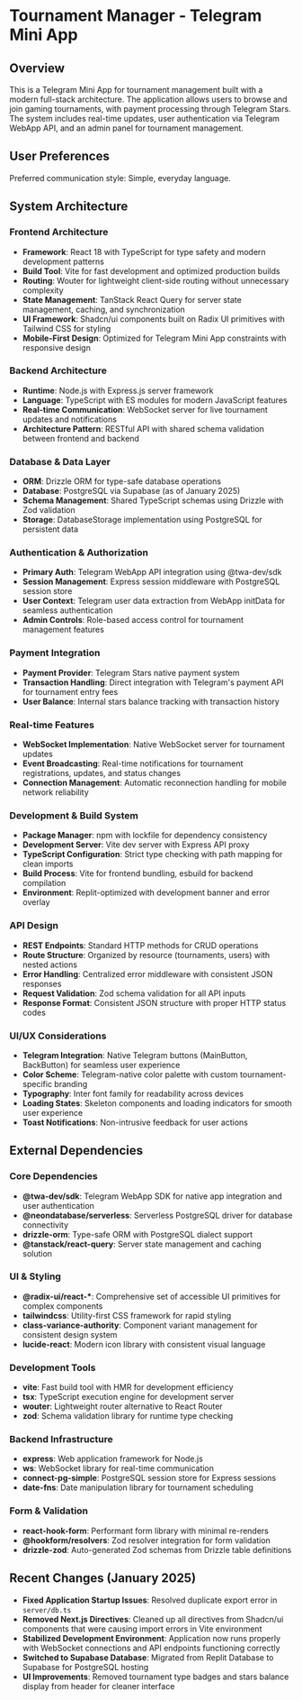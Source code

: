 # Tournament Manager - Telegram Mini App

## Overview

This is a Telegram Mini App for tournament management built with a modern full-stack architecture. The application allows users to browse and join gaming tournaments, with payment processing through Telegram Stars. The system includes real-time updates, user authentication via Telegram WebApp API, and an admin panel for tournament management.

## User Preferences

Preferred communication style: Simple, everyday language.

## System Architecture

### Frontend Architecture
- **Framework**: React 18 with TypeScript for type safety and modern development patterns
- **Build Tool**: Vite for fast development and optimized production builds
- **Routing**: Wouter for lightweight client-side routing without unnecessary complexity
- **State Management**: TanStack React Query for server state management, caching, and synchronization
- **UI Framework**: Shadcn/ui components built on Radix UI primitives with Tailwind CSS for styling
- **Mobile-First Design**: Optimized for Telegram Mini App constraints with responsive design

### Backend Architecture
- **Runtime**: Node.js with Express.js server framework
- **Language**: TypeScript with ES modules for modern JavaScript features
- **Real-time Communication**: WebSocket server for live tournament updates and notifications
- **Architecture Pattern**: RESTful API with shared schema validation between frontend and backend

### Database & Data Layer
- **ORM**: Drizzle ORM for type-safe database operations
- **Database**: PostgreSQL via Supabase (as of January 2025)
- **Schema Management**: Shared TypeScript schemas using Drizzle with Zod validation
- **Storage**: DatabaseStorage implementation using PostgreSQL for persistent data

### Authentication & Authorization
- **Primary Auth**: Telegram WebApp API integration using @twa-dev/sdk
- **Session Management**: Express session middleware with PostgreSQL session store
- **User Context**: Telegram user data extraction from WebApp initData for seamless authentication
- **Admin Controls**: Role-based access control for tournament management features

### Payment Integration
- **Payment Provider**: Telegram Stars native payment system
- **Transaction Handling**: Direct integration with Telegram's payment API for tournament entry fees
- **User Balance**: Internal stars balance tracking with transaction history

### Real-time Features
- **WebSocket Implementation**: Native WebSocket server for tournament updates
- **Event Broadcasting**: Real-time notifications for tournament registrations, updates, and status changes
- **Connection Management**: Automatic reconnection handling for mobile network reliability

### Development & Build System
- **Package Manager**: npm with lockfile for dependency consistency
- **Development Server**: Vite dev server with Express API proxy
- **TypeScript Configuration**: Strict type checking with path mapping for clean imports
- **Build Process**: Vite for frontend bundling, esbuild for backend compilation
- **Environment**: Replit-optimized with development banner and error overlay

### API Design
- **REST Endpoints**: Standard HTTP methods for CRUD operations
- **Route Structure**: Organized by resource (tournaments, users) with nested actions
- **Error Handling**: Centralized error middleware with consistent JSON responses
- **Request Validation**: Zod schema validation for all API inputs
- **Response Format**: Consistent JSON structure with proper HTTP status codes

### UI/UX Considerations
- **Telegram Integration**: Native Telegram buttons (MainButton, BackButton) for seamless user experience
- **Color Scheme**: Telegram-native color palette with custom tournament-specific branding
- **Typography**: Inter font family for readability across devices
- **Loading States**: Skeleton components and loading indicators for smooth user experience
- **Toast Notifications**: Non-intrusive feedback for user actions

## External Dependencies

### Core Dependencies
- **@twa-dev/sdk**: Telegram WebApp SDK for native app integration and user authentication
- **@neondatabase/serverless**: Serverless PostgreSQL driver for database connectivity
- **drizzle-orm**: Type-safe ORM with PostgreSQL dialect support
- **@tanstack/react-query**: Server state management and caching solution

### UI & Styling
- **@radix-ui/react-\***: Comprehensive set of accessible UI primitives for complex components
- **tailwindcss**: Utility-first CSS framework for rapid styling
- **class-variance-authority**: Component variant management for consistent design system
- **lucide-react**: Modern icon library with consistent visual language

### Development Tools
- **vite**: Fast build tool with HMR for development efficiency
- **tsx**: TypeScript execution engine for development server
- **wouter**: Lightweight router alternative to React Router
- **zod**: Schema validation library for runtime type checking

### Backend Infrastructure
- **express**: Web application framework for Node.js
- **ws**: WebSocket library for real-time communication
- **connect-pg-simple**: PostgreSQL session store for Express sessions
- **date-fns**: Date manipulation library for tournament scheduling

### Form & Validation
- **react-hook-form**: Performant form library with minimal re-renders
- **@hookform/resolvers**: Zod resolver integration for form validation
- **drizzle-zod**: Auto-generated Zod schemas from Drizzle table definitions

## Recent Changes (January 2025)

- **Fixed Application Startup Issues**: Resolved duplicate export error in `server/db.ts` 
- **Removed Next.js Directives**: Cleaned up all directives from Shadcn/ui components that were causing import errors in Vite environment
- **Stabilized Development Environment**: Application now runs properly with WebSocket connections and API endpoints functioning correctly
- **Switched to Supabase Database**: Migrated from Replit Database to Supabase for PostgreSQL hosting
- **UI Improvements**: Removed tournament type badges and stars balance display from header for cleaner interface